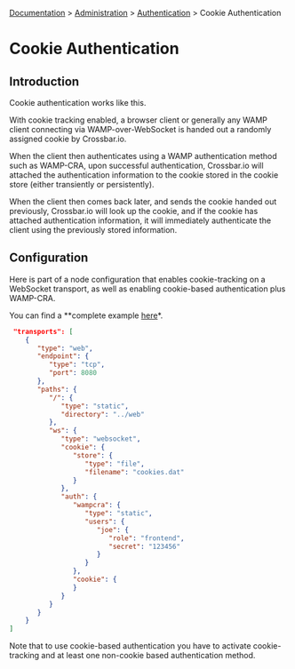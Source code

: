 [Documentation](.) > [Administration](Administration) > [Authentication](Authentication) > Cookie Authentication

# Cookie Authentication

## Introduction

Cookie authentication works like this.

With cookie tracking enabled, a browser client or generally any WAMP client connecting via WAMP-over-WebSocket is handed out a randomly assigned cookie by Crossbar.io.

When the client then authenticates using a WAMP authentication method such as WAMP-CRA, upon successful authentication, Crossbar.io will attached the authentication information to the cookie stored in the cookie store (either transiently or persistently).

When the client then comes back later, and sends the cookie handed out previously, Crossbar.io will look up the cookie, and if the cookie has attached authentication information, it will immediately authenticate the client using the previously stored information.

## Configuration

Here is part of a node configuration that enables cookie-tracking on a WebSocket transport, as well as enabling cookie-based authentication plus WAMP-CRA.

You can find a **complete example [here](https://github.com/crossbario/crossbarexamples/tree/master/authenticate/cookie)*.


```json
 "transports": [
    {
       "type": "web",
       "endpoint": {
          "type": "tcp",
          "port": 8080
       },
       "paths": {
          "/": {
             "type": "static",
             "directory": "../web"
          },
          "ws": {
             "type": "websocket",
             "cookie": {
                "store": {
                   "type": "file",
                   "filename": "cookies.dat"
                }
             },
             "auth": {
                "wampcra": {
                   "type": "static",
                   "users": {
                      "joe": {
                         "role": "frontend",
                         "secret": "123456"
                      }
                   }
                },
                "cookie": {
                }
             }
          }
       }
    }
]
```

Note that to use cookie-based authentication you have to activate cookie-tracking and at least one non-cookie based authentication method.
